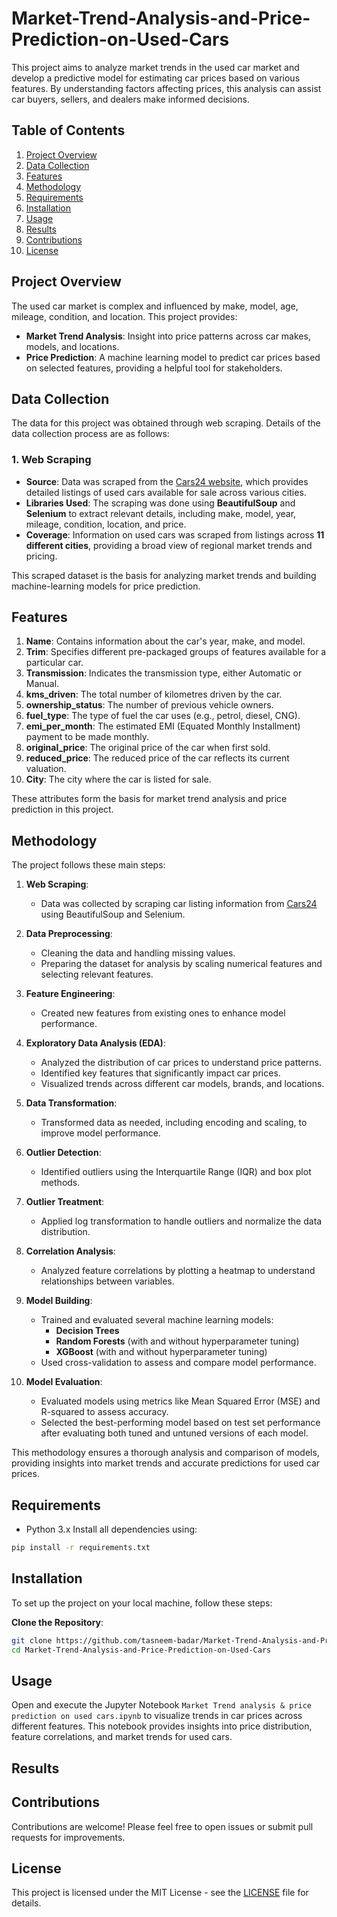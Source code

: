 # Market-Trend-Analysis-and-Price-Prediction-on-Used-Cars

This project aims to analyze market trends in the used car market and develop a predictive model for estimating car prices based on various features. By understanding factors affecting prices, this analysis can assist car buyers, sellers, and dealers make informed decisions.

## Table of Contents
1. [Project Overview](#project-overview)
2. [Data Collection](#data-collection)
3. [Features](#features)
4. [Methodology](#methodology)
5. [Requirements](#requirements)
6. [Installation](#installation)
7. [Usage](#usage)
8. [Results](#results)
9. [Contributions](#contributions)
10. [License](#license)

## Project Overview

The used car market is complex and influenced by make, model, age, mileage, condition, and location. This project provides:
- **Market Trend Analysis**: Insight into price patterns across car makes, models, and locations.
- **Price Prediction**: A machine learning model to predict car prices based on selected features, providing a helpful tool for stakeholders.
## Data Collection

The data for this project was obtained through web scraping. Details of the data collection process are as follows:

### 1. Web Scraping
- **Source**: Data was scraped from the [Cars24 website](https://www.cars24.com/), which provides detailed listings of used cars available for sale across various cities.
- **Libraries Used**: The scraping was done using **BeautifulSoup** and **Selenium** to extract relevant details, including make, model, year, mileage, condition, location, and price.
- **Coverage**: Information on used cars was scraped from listings across **11 different cities**, providing a broad view of regional market trends and pricing.

This scraped dataset is the basis for analyzing market trends and building machine-learning models for price prediction.

## Features

1. **Name**: Contains information about the car's year, make, and model.
2. **Trim**: Specifies different pre-packaged groups of features available for a particular car.
3. **Transmission**: Indicates the transmission type, either Automatic or Manual.
4. **kms_driven**: The total number of kilometres driven by the car.
5. **ownership_status**: The number of previous vehicle owners.
6. **fuel_type**: The type of fuel the car uses (e.g., petrol, diesel, CNG).
7. **emi_per_month**: The estimated EMI (Equated Monthly Installment) payment to be made monthly.
8. **original_price**: The original price of the car when first sold.
9. **reduced_price**: The reduced price of the car reflects its current valuation.
10. **City**: The city where the car is listed for sale.

These attributes form the basis for market trend analysis and price prediction in this project.

## Methodology

The project follows these main steps:

1. **Web Scraping**:
   - Data was collected by scraping car listing information from [Cars24](https://www.cars24.com/) using BeautifulSoup and Selenium.

2. **Data Preprocessing**:
   - Cleaning the data and handling missing values.
   - Preparing the dataset for analysis by scaling numerical features and selecting relevant features.

3. **Feature Engineering**:
   - Created new features from existing ones to enhance model performance.

4. **Exploratory Data Analysis (EDA)**:
   - Analyzed the distribution of car prices to understand price patterns.
   - Identified key features that significantly impact car prices.
   - Visualized trends across different car models, brands, and locations.

5. **Data Transformation**:
   - Transformed data as needed, including encoding and scaling, to improve model performance.

6. **Outlier Detection**:
   - Identified outliers using the Interquartile Range (IQR) and box plot methods.

7. **Outlier Treatment**:
   - Applied log transformation to handle outliers and normalize the data distribution.

8. **Correlation Analysis**:
   - Analyzed feature correlations by plotting a heatmap to understand relationships between variables.

9. **Model Building**:
   - Trained and evaluated several machine learning models:
     - **Decision Trees**
     - **Random Forests** (with and without hyperparameter tuning)
     - **XGBoost** (with and without hyperparameter tuning)
   - Used cross-validation to assess and compare model performance.

10. **Model Evaluation**:
    - Evaluated models using metrics like Mean Squared Error (MSE) and R-squared to assess accuracy.
    - Selected the best-performing model based on test set performance after evaluating both tuned and untuned versions of each model.

This methodology ensures a thorough analysis and comparison of models, providing insights into market trends and accurate predictions for used car prices.

## Requirements

- Python 3.x
Install all dependencies using:

```bash
pip install -r requirements.txt
```
## Installation 

To set up the project on your local machine, follow these steps:

**Clone the Repository**:

```bash
git clone https://github.com/tasneem-badar/Market-Trend-Analysis-and-Price-Prediction-on-Used-Cars.git
cd Market-Trend-Analysis-and-Price-Prediction-on-Used-Cars
```

## Usage

Open and execute the Jupyter Notebook `Market Trend analysis & price prediction on used cars.ipynb` to visualize trends in car prices across different features. This notebook provides insights into price distribution, feature correlations, and market trends for used cars.

## Results 


## Contributions
Contributions are welcome! Please feel free to open issues or submit pull requests for improvements.

## License 
This project is licensed under the MIT License - see the [LICENSE](LICENSE) file for details.
  
